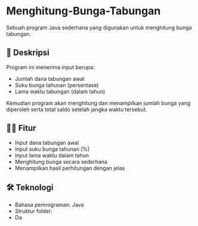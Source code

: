 # Menghitung-Bunga-Tabungan
Sebuah program Java sederhana yang digunakan untuk menghitung bunga tabungan.

## 📌 Deskripsi
Program ini menerima input berupa:
- Jumlah dana tabungan awal
- Suku bunga tahunan (persentase)
- Lama waktu tabungan (dalam tahun)

Kemudian program akan menghitung dan menampilkan jumlah bunga yang diperoleh serta total saldo setelah jangka waktu tersebut.

## 🧑‍💻 Fitur
- Input dana tabungan awal
- Input suku bunga tahunan (%)
- Input lama waktu dalam tahun
- Menghitung bunga secara sederhana
- Menampilkan hasil perhitungan dengan jelas

## 🛠 Teknologi
- Bahasa pemrograman: Java
- Struktur folder:  
- Da